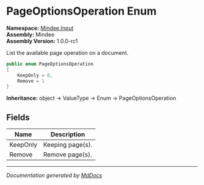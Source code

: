 ﻿<!--  
  <auto-generated>   
    The contents of this file were generated by a tool.  
    Changes to this file may be list if the file is regenerated  
  </auto-generated>   
-->

# PageOptionsOperation Enum

**Namespace:** [Mindee.Input](../index.md)  
**Assembly:** Mindee  
**Assembly Version:** 1.0.0\-rc1

List the available page operation on a document.

```csharp
public enum PageOptionsOperation
{
    KeepOnly = 0,
    Remove = 1
}
```

**Inheritance:** object → ValueType → Enum → PageOptionsOperation

## Fields

| Name     | Description      |
| -------- | ---------------- |
| KeepOnly | Keeping page(s). |
| Remove   | Remove page(s).  |

___

*Documentation generated by [MdDocs](https://github.com/ap0llo/mddocs)*
